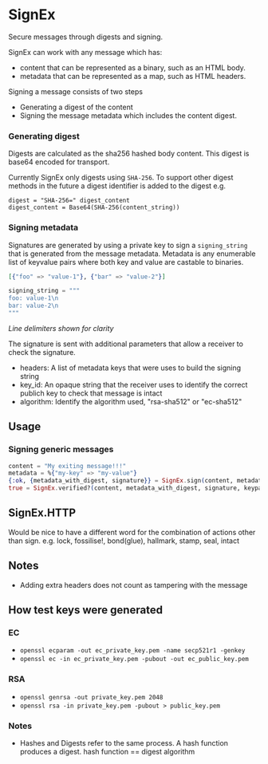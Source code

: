 # SignEx
Secure messages through digests and signing.

SignEx can work with any message which has:
- content that can be represented as a binary, such as an HTML body.
- metadata that can be represented as a map, such as HTML headers.

Signing a message consists of two steps

- Generating a digest of the content
- Signing the message metadata which includes the content digest.

### Generating digest

Digests are calculated as the sha256 hashed body content.
This digest is base64 encoded for transport.

Currently SignEx only digests using `SHA-256`.
To support other digest methods in the future a digest identifier is added to the digest
e.g.

```
digest = "SHA-256=" digest_content
digest_content = Base64(SHA-256(content_string))
```

### Signing metadata

Signatures are generated by using a private key to sign a `signing_string` that is generated from the message metadata.
Metadata is any enumerable list of keyvalue pairs where both key and value are castable to binaries.

```elixir
[{"foo" => "value-1"}, {"bar" => "value-2"}]

signing_string = """
foo: value-1\n
bar: value-2\n
"""
```
*Line delimiters shown for clarity*

The signature is sent with additional parameters that allow a receiver to check the signature.

- headers: A list of metadata keys that were uses to build the signing string
- key_id: An opaque string that the receiver uses to identify the correct publich key to check that message is intact
- algorithm: Identify the algorithm used, "rsa-sha512" or "ec-sha512"

## Usage

### Signing generic messages

```elixir
content = "My exiting message!!!"
metadata = %{"my-key" => "my-value"}
{:ok, {metadata_with_digest, signature}} = SignEx.sign(content, metadata, keypair)
true = SignEx.verified?(content, metadata_with_digest, signature, keypair.public_key)
```

## SignEx.HTTP

Would be nice to have a different word for the combination of actions other than sign.
e.g. lock, fossilise!, bond(glue), hallmark, stamp, seal, intact

## Notes
- Adding extra headers does not count as tampering with the message

## How test keys were generated

### EC

* `openssl ecparam -out ec_private_key.pem -name secp521r1 -genkey`
* `openssl ec -in ec_private_key.pem -pubout -out ec_public_key.pem`

### RSA

* `openssl genrsa -out private_key.pem 2048`
* `openssl rsa -in private_key.pem -pubout > public_key.pem`

### Notes

- Hashes and Digests refer to the same process.
  A hash function produces a digest. hash function == digest algorithm
